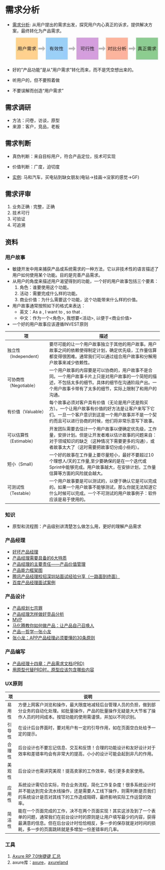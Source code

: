 # 需求分析
* [需求分析](https://www.woshipm.com/pmd/587994.html): 从用户提出的需求出发，探究用户内心真正的诉求，提供解决方案，最终转化为产品需求。
![](s/ra/process.png)

* 好的”产品功能”是从”用户需求”转化而来，而不是凭空想出来的。
* 听用户的，但不要照着做
* 不要误解而创造“用户需求”

## 需求调研
* 方法：问卷，访谈，原型
* 来源：客户，竞品，老板

## 需求判断
* 真伪判断：来自目标用户，符合产品定位，技术可实现
* 价值判断：广度，迫切度

* [实例](https://zhuanlan.zhihu.com/p/81957016): 马和汽车，买电钻到缺女朋友(电钻->挂画->没家的感觉->GF)

## 需求评审
1. 业务正确 : 完整，正确
1. 技术可行
1. 可验证
1. 可追溯

## 资料
### 用户故事
* 敏捷开发中用来捕获产品或系统需求的一种方法，它以非技术性的语言描述了用户如何使用某个功能。目的是完善产品需求。
* 从用户的角度来描述用户渴望得到的功能，一个好的用户故事包括三个要素：
    1. 角色：谁要使用这个功能。
    1. 活动：需要完成什么样的功能。
    1. 商业价值：为什么需要这个功能，这个功能带来什么样的价值。
* 用户故事通常按照如下的格式来表达：
    * 英文：As a , I want to , so that .
    * 中文：作为一个<角色>, 我想要<活动>, 以便于<商业价值>
* 一个好的用户故事应该遵循INVEST原则

| 项 | 描述 |
| --- | --- |
| 独立性（Independent） | 要尽可能的让一个用户故事独立于其他的用户故事。用户故事之间的依赖使得制定计划，确定优先级，工作量估算都变得很困难。通常我们可以通过组合用户故事和分解用户故事来减少依赖性。 |
| 可协商性（Negotiable） | 一个用户故事的内容要是可以协商的，用户故事不是合同。一个用户故事卡片上只是对用户故事的一个简短的描述，不包括太多的细节。具体的细节在沟通阶段产出。一个用户故事卡带有了太多的细节，实际上限制了和用户的沟通。 |
| 有价值（Valuable） | 每个故事必须对客户具有价值（无论是用户还是购买方）。一个让用户故事有价值的好方法是让客户来写下它们。一旦一个客户意识到这是一个用户故事并不是一个契约而且可以进行协商的时候，他们将非常乐意写下故事。 |
| 可以估算性（Estimable） | 开发团队需要去估计一个用户故事以便确定优先级，工作量，安排计划。但是让开发者难以估计故事的问题来自：对于领域知识的缺乏（这种情况下需要更多的沟通），或者故事太大了（这时需要把故事切分成小些的）。 |
| 短小（Small） | 一个好的故事在工作量上要尽量短小，最好不要超过10个理想人/天的工作量,至少要确保的是在一个迭代或Sprint中能够完成。用户故事越大，在安排计划，工作量估算等方面的风险就会越大。 |
| 可测试性（Testable） | 一个用户故事要是可以测试的，以便于确认它是可以完成的。如果一个用户故事不能够测试，那么你就无法知道它什么时候可以完成。一个不可测试的用户故事例子：软件应该是易于使用的。 |

### 知识
* 原型和流程图：产品级别讲清楚怎么做怎么用，更好的理解产品需求

### 产品经理
* [好坏产品经理](https://rd.wangyaqi.cn/#/hire/material/pm)
* [产品经理需要具备的6大特质](http://www.yixieshi.com/zhichang/16405.html)
* [产品经理的主要责任——产品价值管理](http://www.heguangming.com/?p=898)
* [产品能力框架图](http://www.yixieshi.com/14532.html)
* [腾讯产品经理校招深圳站面试经验分享（一路面到终面）](http://blog.csdn.net/katherine_he/article/details/37938351)
* [百度产品经理面试案例](http://www.szyc.com/bbs/bwnx-1188-6-2.html)

### 产品设计
* [产品规划七宗罪](http://www.heguangming.com/?p=833)
* [产品经理怎样做好竞品分析](http://www.xker.com/page/e2014/0911/134172.html)
* [MVP](http://36kr.com/p/202916.html)
* [马化腾教你如何做产品：让产品自己召唤人](https://www.axure.com.cn/901/)
* [产品—哲学—张小龙](http://www.geekpark.net/topics/162060)
* [张小龙：APP产品经理必须要懂的30条原则](http://www.yixieshi.com/17656.html)

### 产品编写
* [产品经理十四章：产品需求文档(PRD)](https://developer.aliyun.com/article/655300)
* [用原型代替PRD时，原型应该包含哪些内容](http://www.woshipm.com/rp/227461.html)

### UX原则
| 项 | 说明 |
| --- | --- |
| 易用性 | 方便上网客户浏览和操作，最大限度地减轻后台管理人员的负担，做到部分业务的自动化处理。如批量操作，产品的批量操作无疑是大大节省了操作人员的时间成本。按钮功能的使用需谨慎，并加以不同识别。 |
| 引导性 | 在设计后台界面时，要对用户有一定的引导作用，如在页面空白处给予一定的提示。 |
| 合理性 | 后台设计也不要忘记信息、交互和反馈！合理的功能设计和友好设计对于效率和差错率均会有非常大的提高，小小的设计可能会起到非凡的作用。 |
| 美观性 | 后台设计也需讲究美观！提高卖家的工作效率，吸引更多卖家使用。 |
| 应用性 | 系统设计需切合实际，符合业务流程，简化工作复杂度！很多系统设计时并不能达到完全流水线操作，还是需要人工线下操作，则需判断是否我们的系统设计是否对其线下的工作造成阻碍，最终影响实际工作运营的效率。 |
| 简洁性 | 能在一个页面完成的工作，决不在两个页面实现！其实这涉及到了一个表单的问题，通常我们在前台设计时的原则是让用户填写最少的内容，获得最满意的信息。但在后台设计时恰恰相反，多一步的保存就是对时间的损耗，多一步的页面跳转就是多增加一份差错率的几率。 |

### 工具
1. [Axure RP 7.0快捷键 汇总](http://www.woshipm.com/pd/81482.html)
1. axure库：[axure](http://www.axure.com/community/widget-libraries)，[axureland](http://axureland.com/axure-widget-libraries)
